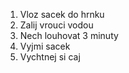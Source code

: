 1. Vloz sacek do hrnku
2. Zalij vrouci vodou
3. Nech louhovat 3 minuty
4. Vyjmi sacek
5. Vychtnej si caj
